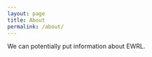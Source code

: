 ```yaml
---
layout: page
title: About
permalink: /about/
---
```


We can potentially put information about EWRL.